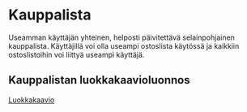 # Kauppalista
Useamman käyttäjän yhteinen, helposti päivitettävä selainpohjainen kauppalista.
Käyttäjillä voi olla useampi ostoslista käytössä ja kaikkiin ostoslistoihin voi liittyä useampi käyttäjä.

## Kauppalistan luokkakaavioluonnos
[Luokkakaavio](https://drive.google.com/file/d/0B6Spnoit3lkycnF1dGx3R1NSM0k/view?usp=sharing)